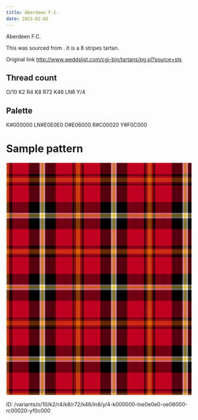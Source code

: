 ```yaml
---
title: Aberdeen F.C.
date: 2023-02-02
---
```

Aberdeen F.C.

This was sourced from <no value>.  It is a 8 stripes tartan.

Original link http://www.weddslist.com/cgi-bin/tartans/pg.pl?source=sts

## Thread count
O/10 K2 R4 K8 R72 K46 LN8 Y/4

## Palette
K#000000 LN#E0E0E0 O#E06000 R#C00020 Y#F0C000

# Sample pattern

![Tartan detail](tartan.png "O/10 K2 R4 K8 R72 K46 LN8 Y/4 tartan")

ID: /variants/o/10/k2/r4/k8/r72/k46/ln8/y/4-k000000-lne0e0e0-oe06000-rc00020-yf0c000